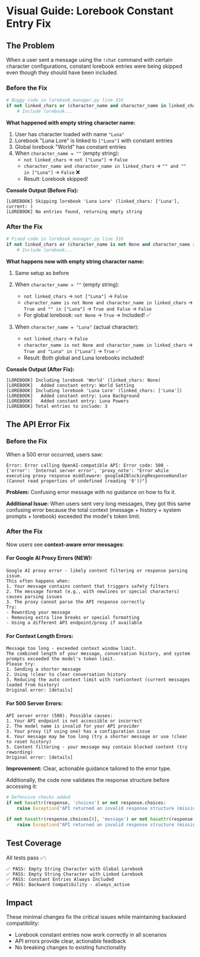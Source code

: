 # Visual Guide: Lorebook Constant Entry Fix

## The Problem

When a user sent a message using the `!chat` command with certain character configurations, constant lorebook entries were being skipped even though they should have been included.

### Before the Fix

```python
# Buggy code in lorebook_manager.py line 316
if not linked_chars or (character_name and character_name in linked_chars):
    # Include lorebook...
```

**What happened with empty string character name:**

1. User has character loaded with name `"Luna"`
2. Lorebook "Luna Lore" is linked to `["Luna"]` with constant entries
3. Global lorebook "World" has constant entries
4. When `character_name = ""` (empty string):
   - `not linked_chars` → `not ["Luna"]` → `False`
   - `character_name and character_name in linked_chars` → `"" and "" in ["Luna"]` → `False` ❌
   - Result: Lorebook skipped!

**Console Output (Before Fix):**
```
[LOREBOOK] Skipping lorebook 'Luna Lore' (linked_chars: ['Luna'], current: )
[LOREBOOK] No entries found, returning empty string
```

### After the Fix

```python
# Fixed code in lorebook_manager.py line 316
if not linked_chars or (character_name is not None and character_name in linked_chars):
    # Include lorebook...
```

**What happens now with empty string character name:**

1. Same setup as before
2. When `character_name = ""` (empty string):
   - `not linked_chars` → `not ["Luna"]` → `False`
   - `character_name is not None and character_name in linked_chars` → `True and "" in ["Luna"]` → `True and False` → `False`
   - For global lorebook: `not None` → `True` → Included! ✅

3. When `character_name = "Luna"` (actual character):
   - `not linked_chars` → `False`
   - `character_name is not None and character_name in linked_chars` → `True and "Luna" in ["Luna"]` → `True` ✅
   - Result: Both global and Luna lorebooks included!

**Console Output (After Fix):**
```
[LOREBOOK] Including lorebook 'World' (linked_chars: None)
[LOREBOOK]   Added constant entry: World Setting
[LOREBOOK] Including lorebook 'Luna Lore' (linked_chars: ['Luna'])
[LOREBOOK]   Added constant entry: Luna Background
[LOREBOOK]   Added constant entry: Luna Powers
[LOREBOOK] Total entries to include: 3
```

## The API Error Fix

### Before the Fix

When a 500 error occurred, users saw:
```
Error: Error calling OpenAI-compatible API: Error code: 500 - {'error': 'Internal server error', 'proxy_note': "Error while executing proxy response middleware: googleAIBlockingResponseHandler (Cannot read properties of undefined (reading '0'))"}
```

**Problem:** Confusing error message with no guidance on how to fix it.

**Additional Issue:** When users sent very long messages, they got this same confusing error because the total context (message + history + system prompts + lorebook) exceeded the model's token limit.

### After the Fix

Now users see **context-aware error messages**:

#### For Google AI Proxy Errors (NEW):
```
Google AI proxy error - likely content filtering or response parsing issue.
This often happens when:
1. Your message contains content that triggers safety filters
2. The message format (e.g., with newlines or special characters) causes parsing issues
3. The proxy cannot parse the API response correctly
Try:
- Rewording your message
- Removing extra line breaks or special formatting
- Using a different API endpoint/proxy if available
```

#### For Context Length Errors:
```
Message too long - exceeded context window limit.
The combined length of your message, conversation history, and system prompts exceeded the model's token limit.
Please try:
1. Sending a shorter message
2. Using !clear to clear conversation history
3. Reducing the auto context limit with !setcontext (current messages loaded from history)
Original error: [details]
```

#### For 500 Server Errors:
```
API server error (500). Possible causes:
1. Your API endpoint is not accessible or incorrect
2. The model name is invalid for your API provider
3. Your proxy (if using one) has a configuration issue
4. Your message may be too long (try a shorter message or use !clear to reset history)
5. Content filtering - your message may contain blocked content (try rewording)
Original error: [details]
```

**Improvement:** Clear, actionable guidance tailored to the error type.

Additionally, the code now validates the response structure before accessing it:
```python
# Defensive checks added
if not hasattr(response, 'choices') or not response.choices:
    raise Exception("API returned an invalid response structure (missing 'choices')...")

if not hasattr(response.choices[0], 'message') or not hasattr(response.choices[0].message, 'content'):
    raise Exception("API returned an invalid response structure (missing message content)...")
```

## Test Coverage

All tests pass ✅:

```
✅ PASS: Empty String Character with Global Lorebook
✅ PASS: Empty String Character with Linked Lorebook  
✅ PASS: Constant Entries Always Included
✅ PASS: Backward Compatibility - always_active
```

## Impact

These minimal changes fix the critical issues while maintaining backward compatibility:
- Lorebook constant entries now work correctly in all scenarios
- API errors provide clear, actionable feedback
- No breaking changes to existing functionality
